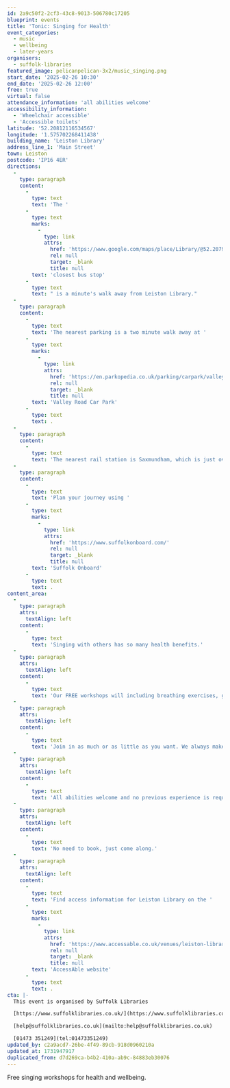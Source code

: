 ```yaml
---
id: 2a9c50f2-2cf3-43c8-9013-506780c17205
blueprint: events
title: 'Tonic: Singing for Health'
event_categories:
  - music
  - wellbeing
  - later-years
organisers:
  - suffolk-libraries
featured_image: pelicanpelican-3x2/music_singing.png
start_date: '2025-02-26 10:30'
end_date: '2025-02-26 12:00'
free: true
virtual: false
attendance_information: 'all abilities welcome'
accessibility_information:
  - 'Wheelchair accessible'
  - 'Accessible toilets'
latitude: '52.20812116534567'
longitude: '1.575702268411438'
building_name: 'Leiston Library'
address_line_1: 'Main Street'
town: Leiston
postcode: 'IP16 4ER'
directions:
  -
    type: paragraph
    content:
      -
        type: text
        text: 'The '
      -
        type: text
        marks:
          -
            type: link
            attrs:
              href: 'https://www.google.com/maps/place/Library/@52.2079121,1.5733811,17z/data=!4m23!1m16!4m15!1m6!1m2!1s0x47da278e1cfbb7ff:0x429b70d5ba6b4229!2sLeiston+Library,+Main+St,+Leiston+IP16+4ER!2m2!1d1.5757318!2d52.2079715!1m6!1m2!1s0x47da2791fcd57d0f:0x7d56b03d0703a3db!2sLibrary,+Leiston+IP16+4ER!2m2!1d1.575931!2d52.207973!3e2!3m5!1s0x47da2791fcd57d0f:0x7d56b03d0703a3db!8m2!3d52.207973!4d1.575931!16s%2Fg%2F1q67c2ppf?entry=ttu&g_ep=EgoyMDI0MTExMy4xIKXMDSoASAFQAw%3D%3D'
              rel: null
              target: _blank
              title: null
        text: 'closest bus stop'
      -
        type: text
        text: " is a minute's walk away from Leiston Library."
  -
    type: paragraph
    content:
      -
        type: text
        text: 'The nearest parking is a two minute walk away at '
      -
        type: text
        marks:
          -
            type: link
            attrs:
              href: 'https://en.parkopedia.co.uk/parking/carpark/valley_road/ip16/leiston/?arriving=202411181700&leaving=202411181900'
              rel: null
              target: _blank
              title: null
        text: 'Valley Road Car Park'
      -
        type: text
        text: .
  -
    type: paragraph
    content:
      -
        type: text
        text: 'The nearest rail station is Saxmundham, which is just over four miles away. This is on the Lowestoft to Ipswich line, via Beccles. '
  -
    type: paragraph
    content:
      -
        type: text
        text: 'Plan your journey using '
      -
        type: text
        marks:
          -
            type: link
            attrs:
              href: 'https://www.suffolkonboard.com/'
              rel: null
              target: _blank
              title: null
        text: 'Suffolk Onboard'
      -
        type: text
        text: .
content_area:
  -
    type: paragraph
    attrs:
      textAlign: left
    content:
      -
        type: text
        text: 'Singing with others has so many health benefits.'
  -
    type: paragraph
    attrs:
      textAlign: left
    content:
      -
        type: text
        text: 'Our FREE workshops will including breathing exercises, gentle vocal warm ups, and a range of songs.'
  -
    type: paragraph
    attrs:
      textAlign: left
    content:
      -
        type: text
        text: 'Join in as much or as little as you want. We always make time for a chat and free hot drink too.'
  -
    type: paragraph
    attrs:
      textAlign: left
    content:
      -
        type: text
        text: 'All abilities welcome and no previous experience is required.'
  -
    type: paragraph
    attrs:
      textAlign: left
    content:
      -
        type: text
        text: 'No need to book, just come along.'
  -
    type: paragraph
    attrs:
      textAlign: left
    content:
      -
        type: text
        text: 'Find access information for Leiston Library on the '
      -
        type: text
        marks:
          -
            type: link
            attrs:
              href: 'https://www.accessable.co.uk/venues/leiston-library'
              rel: null
              target: _blank
              title: null
        text: 'AccessAble website'
      -
        type: text
        text: .
cta: |-
  This event is organised by Suffolk Libraries

  [https://www.suffolklibraries.co.uk/](https://www.suffolklibraries.co.uk/) 

  [help@suffolklibraries.co.uk](mailto:help@suffolklibraries.co.uk)

  [01473 351249](tel:01473351249)
updated_by: c2a9acd7-26be-4f49-89cb-918d0960210a
updated_at: 1731947917
duplicated_from: d7d269ca-b4b2-410a-ab9c-84883eb30076
---
```

Free singing workshops for health and wellbeing.